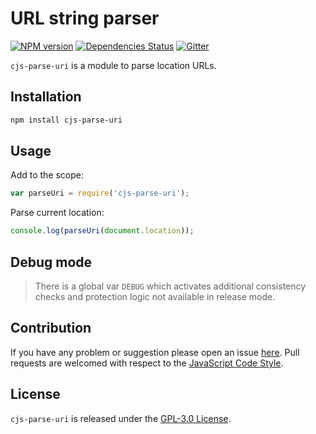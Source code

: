 URL string parser
=================

[![NPM version](https://img.shields.io/npm/v/cjs-parse-uri.svg?style=flat-square)](https://www.npmjs.com/package/cjs-parse-uri)
[![Dependencies Status](https://img.shields.io/david/cjssdk/parse-uri.svg?style=flat-square)](https://david-dm.org/cjssdk/parse-uri)
[![Gitter](https://img.shields.io/badge/gitter-join%20chat-blue.svg?style=flat-square)](https://gitter.im/DarkPark/cjssdk)


`cjs-parse-uri` is a module to parse location URLs.


## Installation

```bash
npm install cjs-parse-uri
```


## Usage

Add to the scope:

```js
var parseUri = require('cjs-parse-uri');
```

Parse current location:

```js
console.log(parseUri(document.location));
```


## Debug mode

> There is a global var `DEBUG` which activates additional consistency checks and protection logic not available in release mode.


## Contribution

If you have any problem or suggestion please open an issue [here](https://github.com/cjssdk/parse-uri/issues).
Pull requests are welcomed with respect to the [JavaScript Code Style](https://github.com/DarkPark/jscs).


## License

`cjs-parse-uri` is released under the [GPL-3.0 License](http://opensource.org/licenses/GPL-3.0).
